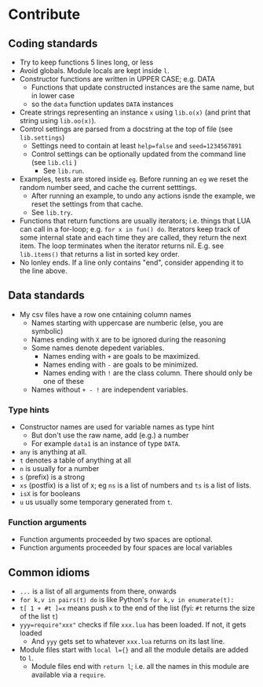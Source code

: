 # Contribute

## Coding standards
- Try to keep functions 5 lines long, or less
- Avoid globals. Module locals are kept inside `l`.
- Constructor functions are written in UPPER CASE; e.g. DATA
  - Functions that update constructed instances are the same name, but in lower case
  - so the `data` function updates `DATA` instances
- Create strings representing an  instance `x` using `lib.o(x)` (and print that string using `lib.oo(x)`).
- Control settings are parsed from a docstring at the top of file (see `lib.settings`)
  - Settings need to contain at least `help=false` and `seed=1234567891`
  - Control settings can be optionally updated from the command line (see `lib.cli` )
    - See `lib.run`.  
- Examples, tests are stored inside `eg`.  Before running an `eg` we reset the random number seed, and cache the current setttings.
  - After running an example, to undo any actions isnde the example, we reset the settings from that cache.
  - See `lib.try`. 
- Functions that return functions are usually iterators; i.e. things that LUA can call in a for-loop; e.g. `for x in fun() do`.
  Iterators keep track of some internal state and each time they are called, they return the next item. The loop
  terminates when the iterator returns nil. E.g. see `lib.items()` that returns a list in sorted key order.
- No lonley ends. If a line only contains "end", consider appending it to the line above.

## Data standards
- My csv files have a row one cntaining column names
  - Names starting with uppercase are numberic (else, you are symbolic)
  - Names ending with `X` are to be ignored during the reasoning
  - Some names denote depedent variables.
    - Names ending with `+` are goals to be maximized.
    - Names ending with `-` are goals to be minimized.
    - Names ending with `!` are the class column. There should only be one of these
  - Names without `+ - !` are independent variables.

### Type hints
- Constructor names are used for variable names as type hint
  - But don't use the raw name, add (e.g.) a number
  - For example `data1` is an instance of type `DATA`.
- `any` is anything at all.
- `t` denotes a table of anything at all
- `n` is usually for a number
- `s` (prefix) is a strong
- `xs` (postfix) is a list of x; eg `ns` is a list of numbers and `ts` is a list of lists.
- `isX` is for booleans
- `u` us usually some temporary generated from `t`.

### Function arguments
- Function arguments proceeded by two spaces are optional.
- Function arguments proceeded by four spaces are local variables

## Common idioms
- `...` is a list of all arguments from there, onwards
- `for k,v in pairs(t) do` is like Python's `for k,v in enumerate(t): `
- `t[ 1 + #t ]=x` means push `x` to the end of the list (fyi: `#t` returns the size of the list `t`)
- `yyy=require"xxx"` checks if  file `xxx.lua` has been loaded. If not, it gets loaded
  - And `yyy` gets set to whatever `xxx.lua` returns on its last line.   
- Module files start with `local l={}` and all the module details are added to `l`.
  - Module files end with `return l`; i.e. all the names in this module are available via a `require`. 
